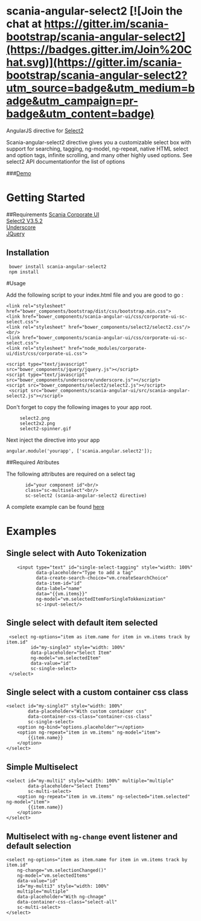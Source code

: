 # scania-angular-select2 [![Join the chat at https://gitter.im/scania-bootstrap/scania-angular-select2](https://badges.gitter.im/Join%20Chat.svg)](https://gitter.im/scania-bootstrap/scania-angular-select2?utm_source=badge&utm_medium=badge&utm_campaign=pr-badge&utm_content=badge)
AngularJS directive for <a href="https://github.com/ivaynberg/select2">Select2</a><br/>

Scania-angular-select2 directive gives you a customizable select box with support for searching, tagging, ng-model, ng-repeat,
native HTML select and option tags, infinite scrolling, and many other highly used options. See select2 API documentationfor the list of options


###<a href="http://embed.plnkr.co/L3YYgq7TEM2mBG9s9we1/preview">Demo</a>

# Getting Started

##Requirements
<a href="https://scania.github.io/corporate-ui-docs/">Scania Corporate UI</a><br/>
<a href="https://github.com/ivaynberg/select2">Select2 V3.5.2</a><br/>
<a href="https://github.com/jashkenas/underscore">Underscore</a><br/>
<a href="http://jquery.com/">JQuery</a><br/>

## Installation

     bower install scania-angular-select2
     npm install

#Usage

Add the following script to your index.html file and you are good to go :<br/>



    <link rel="stylesheet" href="bower_components/bootstrap/dist/css/bootstrap.min.css">
    <link href="bower_components/scania-angular-ui/css/corporate-ui-sc-select.css">
    <link rel="stylesheet" href="bower_components/select2/select2.css"/><br/>
    <link href="bower_components/scania-angular-ui/css/corporate-ui-sc-select.css">
    <link rel="stylesheet" href="node_modules/corporate-ui/dist/css/corporate-ui.css">

    <script type="text/javascript" src="bower_components/jquery/jquery.js"></script>
    <script type="text/javascript" src="bower_components/underscore/underscore.js"></script>
    <script src="bower_components/select2/select2.js"></script>
     <script src="bower_components/scania-angular-ui/src/scania-angular-select2.js"></script>


Don't forget to copy the following images to your app root.

         select2.png
         select2x2.png
         select2-spinner.gif

Next inject the directive into your app

    angular.module('yourapp', ['scania.angular.select2']);


##Required Atributes

The following attributes are required on a select tag <br/>

           id="your component id"<br/>
           class="sc-multiselect"<br/>
           sc-select2 (scania-angular-select2 directive)



A complete example can be found <a href="http://embed.plnkr.co/L3YYgq7TEM2mBG9s9we1/preview">here</a>

# Examples

## Single select with Auto Tokenization

        <input type="text" id="single-select-tagging" style="width: 100%"
               data-placeholder="Type to add a tag"
               data-create-search-choice="vm.createSearchChoice"
               data-item-id="id"
               data-label="name"
               data="{{vm.items}}"
               ng-model="vm.selectedItemForSingleTokkenization"
               sc-input-select/>

## Single select with default item selected

     <select ng-options="item as item.name for item in vm.items track by item.id"
             id="my-single3" style="width: 100%"
             data-placeholder="Select Item"
             ng-model="vm.selectedItem"
             data-value="id"
             sc-single-select>
     </select>

 ## Single select with a custom container css class

    <select id="my-single7" style="width: 100%"
            data-placeholder="With custom container css"
            data-container-css-class="container-css-class"
            sc-single-select>
        <option ng-bind="options.placeholder"></option>
        <option ng-repeat="item in vm.items" ng-model="item">
            {{item.name}}
        </option>
    </select>

## Simple Multiselect

    <select id="my-multi1" style="width: 100%" multiple="multiple"
            data-placeholder="Select Items"
            sc-multi-select>
        <option ng-repeat="item in vm.items" ng-selected="item.selected" ng-model="item">
            {{item.name}}
        </option>
    </select>




## Multiselect with <code>ng-change</code> event listener and default selection

    <select ng-options="item as item.name for item in vm.items track by item.id"
        ng-change="vm.selectionChanged()"
        ng-model="vm.selectedItems"
        data-value="id"
        id="my-multi3" style="width: 100%"
        multiple="multiple"
        data-placeholder="With ng-chnage"
        data-container-css-class="select-all"
        sc-multi-select>
    </select>
